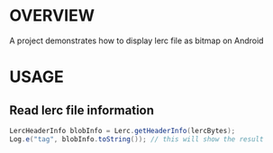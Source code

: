 # OVERVIEW

A project demonstrates how to display lerc file as bitmap on Android


# USAGE

## Read lerc file information

```Java
LercHeaderInfo blobInfo = Lerc.getHeaderInfo(lercBytes);
Log.e("tag", blobInfo.toString()); // this will show the result
```
